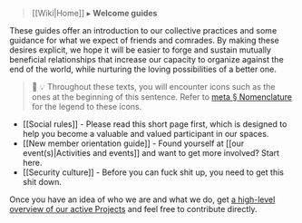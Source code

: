 > [[Wiki|Home]] ▸ **Welcome guides**

These guides offer an introduction to our collective practices and some guidance for what we expect of friends and comrades. By making these desires explicit, we hope it will be easier to forge and sustain mutually beneficial relationships that increase our capacity to organize against the end of the world, while nurturing the loving possibilities of a better one.

> 🔰 💡 Throughout these texts, you will encounter icons such as the ones at the beginning of this sentence. Refer to [meta § Nomenclature](https://github.com/AnarchoTechNYC/meta/blob/master/README.md#nomenclature) for the legend to these icons.

* [[Social rules]] - Please read this short page first, which is designed to help you become a valuable and valued participant in our spaces.
* [[New member orientation guide]] - Found yourself at [[our event(s)|Activities and events]] and want to get more involved? Start here.
* [[Security culture]] - Before you can fuck shit up, you need to get this shit down.

Once you have an idea of who we are and what we do, get [a high-level overview of our active Projects](https://github.com/AnarchoTechNYC/meta/projects) and feel free to contribute directly.
